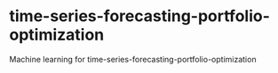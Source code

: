 # time-series-forecasting-portfolio-optimization
Machine learning for time-series-forecasting-portfolio-optimization

